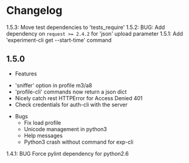 Changelog
=========

1.5.3: Move test dependencies to 'tests_require'
1.5.2: BUG: Add dependency on `request >= 2.4.2` for 'json' upload parameter
1.5.1: Add 'experiment-cli get --start-time' command

1.5.0
-----

+ Features

 * 'sniffer' option in profile m3/a8
 * 'profile-cli' commands now return a json dict
 * Nicely catch rest HTTPError for Access Denied 401
 * Check credentials for auth-cli with the server

 + Bugs
    * Fix load profile
    * Unicode management in python3
    * Help messages
    * Python3 crash without command for exp-cli

1.4.1: BUG Force pylint dependency for python2.6
